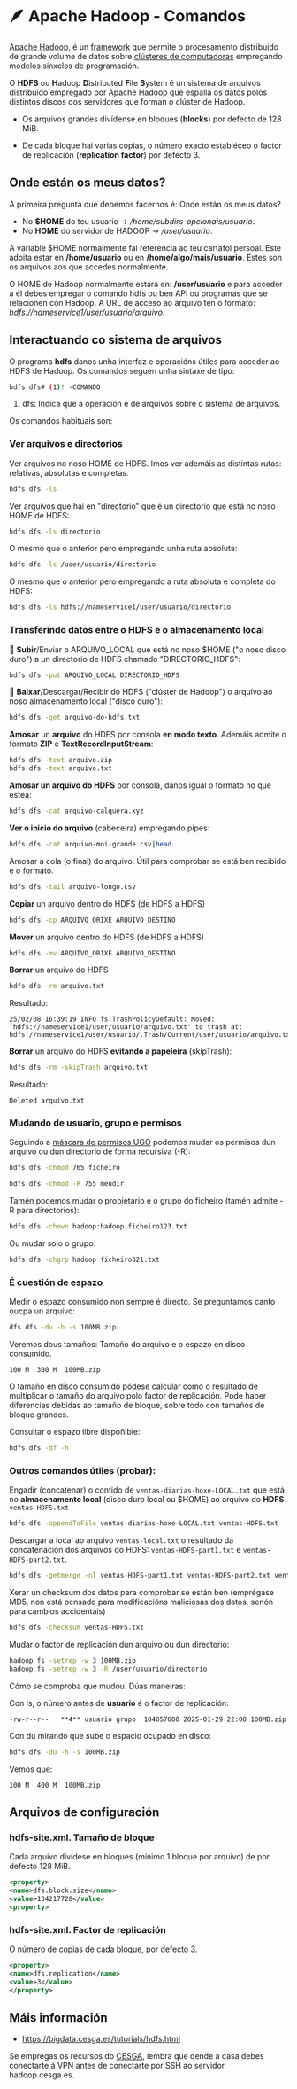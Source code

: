 # 🪶 Apache Hadoop - Comandos

[Apache Hadoop](https://hadoop.apache.org), é un [framework](https://es.wikipedia.org/wiki/Framework) que permite o procesamento distribuido de grande volume de datos sobre [clústeres de computadoras](https://es.wikipedia.org/wiki/Cl%C3%BAster_de_computadoras) empregando modelos sinxelos de programación.

O **HDFS** ou **H**adoop **D**istributed **F**ile **S**ystem é un sistema de arquivos distribuído empregado por Apache Hadoop que espalla os datos polos distintos discos dos servidores que forman o clúster de Hadoop.

- Os arquivos grandes divídense en bloques (**blocks**) por defecto de 128 MiB.

- De cada bloque hai varias copias, o número exacto establéceo o factor de replicación (**replication factor**) por defecto 3.

## Onde están os meus datos?

A primeira pregunta que debemos facernos é: Onde están os meus datos?

- No **$HOME** do teu usuario -> */home/subdirs-opcionais/usuario*.
- No **HOME** do servidor de HADOOP -> */user/usuario*.

A variable $HOME normalmente fai referencia ao teu cartafol persoal. Este adoita estar en **/home/usuario** ou en **/home/algo/mais/usuario**. Estes son os arquivos aos que accedes normalmente.

O HOME de Hadoop normalmente estará en: **/user/usuario** e para acceder a él debes empregar o comando hdfs ou ben API ou programas que se relacionen con Hadoop. A URL de acceso ao arquivo ten o formato: *hdfs://nameservice1/user/usuario/arquivo*.

## Interactuando co sistema de arquivos

O programa **hdfs** danos unha interfaz e operacións útiles para acceder ao HDFS de Hadoop. Os comandos seguen unha sintaxe de tipo:

``` bash
hdfs dfs# (1)! -COMANDO
```

1.  dfs: Indica que a operación é de arquivos sobre o sistema de arquivos.

Os comandos habituais son:

### Ver arquivos e directorios

Ver arquivos no noso HOME de HDFS. Imos ver ademáis as distintas rutas: relativas, absolutas e completas.

``` bash
hdfs dfs -ls
```

Ver arquivos que hai en "directorio" que é un directorio que está no noso HOME de HDFS:

``` bash
hdfs dfs -ls directorio
```

O mesmo que o anterior pero empregando unha ruta absoluta:

``` bash
hdfs dfs -ls /user/usuario/directorio
```

O mesmo que o anterior pero empregando a ruta absoluta e completa do HDFS:

``` bash
hdfs dfs -ls hdfs://nameservice1/user/usuario/directorio
```

### Transferindo datos entre o HDFS e o almacenamento local

🔼 **Subir**/Enviar o ARQUIVO_LOCAL que está no noso $HOME ("o noso disco duro") a un directorio de HDFS chamado "DIRECTORIO_HDFS":

``` bash
hdfs dfs -put ARQUIVO_LOCAL DIRECTORIO_HDFS
```

🔽 **Baixar**/Descargar/Recibir do HDFS ("clúster de Hadoop") o arquivo ao noso almacenamento local ("disco duro"):

``` bash
hdfs dfs -get arquivo-do-hdfs.txt
```

**Amosar** un **arquivo** do HDFS por consola **en modo texto**. Ademáis admite o formato **ZIP** e **TextRecordInputStream**:

``` bash
hdfs dfs -text arquivo.zip
hdfs dfs -text arquivo.txt
```

**Amosar un arquivo do HDFS** por consola, danos igual o formato no que estea:

``` bash
hdfs dfs -cat arquivo-calquera.xyz
```

**Ver o inicio do arquivo** (cabeceira) empregando pipes:

``` bash
hdfs dfs -cat arquivo-moi-grande.csv|head
```

Amosar a cola (o final) do arquivo. Útil para comprobar se está ben recibido e o formato.

``` bash
hdfs dfs -tail arquivo-longo.csv
```

**Copiar** un arquivo dentro do HDFS (de HDFS a HDFS)

``` bash
hdfs dfs -cp ARQUIVO_ORIXE ARQUIVO_DESTINO
```

**Mover** un arquivo dentro do HDFS (de HDFS a HDFS)

``` bash
hdfs dfs -mv ARQUIVO_ORIXE ARQUIVO_DESTINO
```
**Borrar** un arquivo do HDFS

``` bash
hdfs dfs -rm arquivo.txt
```

Resultado:

```
25/02/08 16:39:19 INFO fs.TrashPolicyDefault: Moved: 'hdfs://nameservice1/user/usuario/arquivo.txt' to trash at: hdfs://nameservice1/user/usuario/.Trash/Current/user/usuario/arquivo.txt
```

**Borrar** un arquivo do HDFS **evitando a papeleira** (skipTrash):

``` bash
hdfs dfs -rm -skipTrash arquivo.txt
```

Resultado:
```
Deleted arquivo.txt
```

### Mudando de usuario, grupo e permisos

Seguindo a [máscara de permisos UGO](https://es.wikipedia.org/wiki/Umask) podemos mudar os permisos dun arquivo ou dun directorio de forma recursiva (-R):

``` bash
hdfs dfs -chmod 765 ficheiro
```

``` bash
hdfs dfs -chmod -R 755 meudir
```

Tamén podemos mudar o propietario e o grupo do ficheiro (tamén admite -R para directorios):

``` bash
hdfs dfs -chown hadoop:hadoop ficheiro123.txt
```

Ou mudar solo o grupo:

``` bash
hdfs dfs -chgrp hadoop ficheiro321.txt
```

### É cuestión de espazo

Medir o espazo consumido non sempre é directo. Se preguntamos canto oucpa un arquivo:

``` bash
dfs dfs -du -h -s 100MB.zip
```

Veremos dous tamaños: Tamaño do arquivo e o espazo en disco consumido.

```
100 M  300 M  100MB.zip
```

O tamaño en disco consumido pódese calcular como o resultado de multiplicar o tamaño do arquivo polo factor de replicación. Pode haber diferencias debidas ao tamaño de bloque, sobre todo con tamaños de bloque grandes.

Consultar o espazo libre dispoñible:

``` bash
hdfs dfs -df -h
```


### Outros comandos útiles (probar):

Engadir (concatenar) o contido de `ventas-diarias-hoxe-LOCAL.txt` que está no **almacenamento local** (disco duro local ou $HOME) ao arquivo do **HDFS** `ventas-HDFS.txt`

``` bash
hdfs dfs -appendToFile ventas-diarias-hoxe-LOCAL.txt ventas-HDFS.txt
```

Descargar a local ao arquivo `ventas-local.txt` o resultado da concatenación dos arquivos do HDFS: `ventas-HDFS-part1.txt` e `ventas-HDFS-part2.txt`.

``` bash
hdfs dfs -getmerge -nl ventas-HDFS-part1.txt ventas-HDFS-part2.txt ventas-local.txt
```

Xerar un checksum dos datos para comprobar se están ben (emprégase MD5, non está pensado para modificacións maliciosas dos datos, senón para cambios accidentais)

``` bash
hdfs dfs -checksum ventas-HDFS.txt
```

Mudar o factor de replicación dun arquivo ou dun directorio:

``` bash
hadoop fs -setrep -w 3 100MB.zip
hadoop fs -setrep -w 3 -R /user/usuario/directorio
```

Cómo se comproba que mudou. Dúas maneiras:

Con ls, o número antes de **usuario** é o factor de replicación:

```
-rw-r--r--   **4** usuario grupo  104857600 2025-01-29 22:00 100MB.zip
```

Con du mirando que sube o espacio ocupado en disco:

``` bash
hdfs dfs -du -h -s 100MB.zip
```

Vemos que:

```
100 M  400 M  100MB.zip
```

## Arquivos de configuración

### hdfs-site.xml. Tamaño de bloque

Cada arquivo divídese en bloques (mínimo 1 bloque por arquivo) de por defecto 128 MiB.

``` xml
<property>
<name>dfs.block.size</name>
<value>134217728</value>
<property>
```


### hdfs-site.xml. Factor de replicación

O número de copias de cada bloque, por defecto 3.

``` xml
<property>
<name>dfs.replication</name>
<value>3</value>
</property>
```


## Máis información

- <https://bigdata.cesga.es/tutorials/hdfs.html>

Se empregas os recursos do [CESGA](https://www.cesga.es/), lembra que dende a casa debes conectarte á VPN antes de conectarte por SSH ao servidor hadoop.cesga.es.